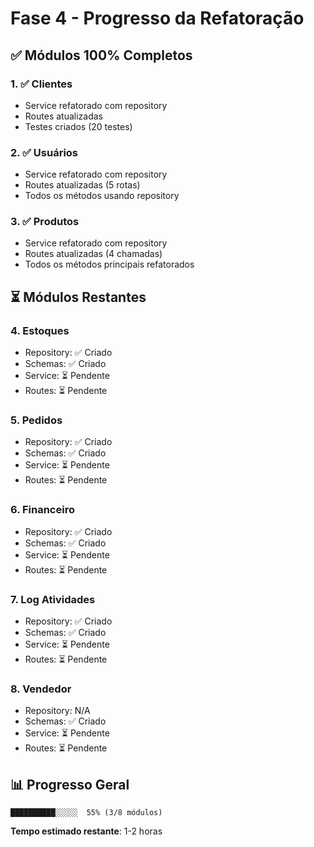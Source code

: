# Fase 4 - Progresso da Refatoração

## ✅ Módulos 100% Completos

### 1. ✅ Clientes
- Service refatorado com repository
- Routes atualizadas
- Testes criados (20 testes)

### 2. ✅ Usuários
- Service refatorado com repository
- Routes atualizadas (5 rotas)
- Todos os métodos usando repository

### 3. ✅ Produtos
- Service refatorado com repository
- Routes atualizadas (4 chamadas)
- Todos os métodos principais refatorados

## ⏳ Módulos Restantes

### 4. Estoques
- Repository: ✅ Criado
- Schemas: ✅ Criado
- Service: ⏳ Pendente
- Routes: ⏳ Pendente

### 5. Pedidos
- Repository: ✅ Criado
- Schemas: ✅ Criado
- Service: ⏳ Pendente
- Routes: ⏳ Pendente

### 6. Financeiro
- Repository: ✅ Criado
- Schemas: ✅ Criado
- Service: ⏳ Pendente
- Routes: ⏳ Pendente

### 7. Log Atividades
- Repository: ✅ Criado
- Schemas: ✅ Criado
- Service: ⏳ Pendente
- Routes: ⏳ Pendente

### 8. Vendedor
- Repository: N/A
- Schemas: ✅ Criado
- Service: ⏳ Pendente
- Routes: ⏳ Pendente

## 📊 Progresso Geral

```
██████████░░░░░  55% (3/8 módulos)
```

**Tempo estimado restante**: 1-2 horas
